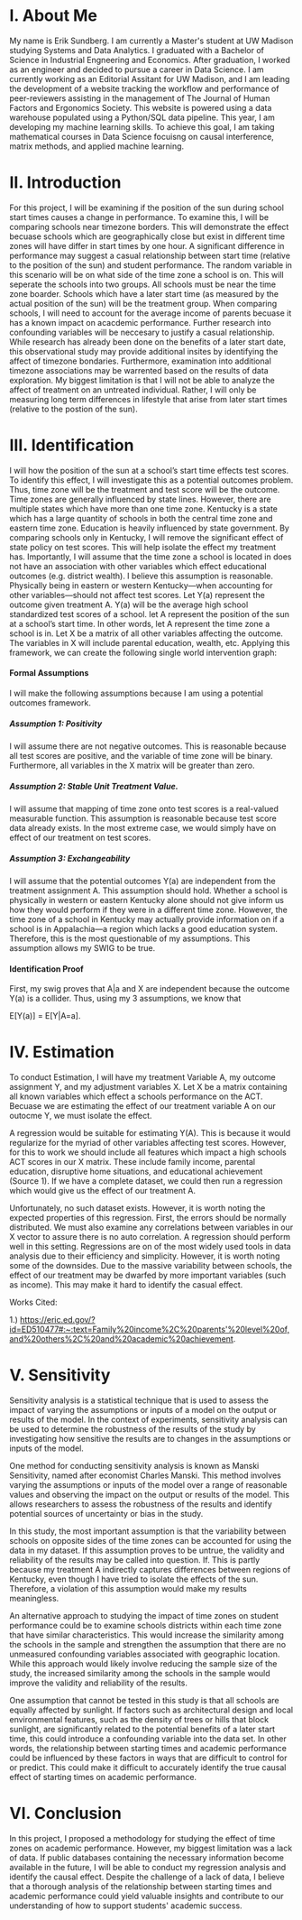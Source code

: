 # I. About Me

My name is Erik Sundberg. I am currently a Master's student at UW Madison studying Systems and Data Analytics. I graduated with a Bachelor of Science in Industrial Engneering and Economics. After graduation, I worked as an engineer and decided to pursue a career in Data Science.
I am currently working as an Editorial Assitant for UW Madison, and I am leading the development of a website tracking the workflow and performance of peer-reviewers assisting in the management of The Journal of Human Factors and Ergonomics Society. This website is powered using a data warehouse populated using a Python/SQL data pipeline.
This year, I am developing my machine learning skills. To achieve this goal, I am taking mathematical courses in Data Science focuisng on causal interference, matrix methods, and applied machine learning.



# II. Introduction

For this project, I will be examining if the position of the sun during school start times causes a change in performance. To examine this, I will be comparing schools near timezone borders. This will demonstrate the effect becuase schools which are geographically close but exist in different time zones will have differ in start times by one hour. A significant difference in performance may suggest a casual relationship between start time (relative to the position of the sun) and student performance.
The random variable in this scenario will be on what side of the time zone a school is on. This will seperate the schools into two groups. All schools must be near the time zone boarder. Schools which have a later start time (as measured by the actual position of the sun) will be the treatment group. When comparing schools, I will need to account for the average income of parents becuase it has a known impact on acacdemic performance. Further research into confounding variables will be neccesary to justify a casual relationship.
While research has already been done on the benefits of a later start date, this observational study may provide additional insites by identifying the affect of timezone bondaries. Furthermore, examination into additional timezone associations may be warrented based on the results of data exploration. My biggest limitation is that I will not be able to analyze the affect of treatment on an untreated individual. Rather, I will only be measuring long term differences in lifestyle that arise from later start times (relative to the postion of the sun).



# III. Identification

I will how the position of the sun at a school’s start time effects test scores. To identify this effect, I will investigate this as a potential outcomes problem. Thus, time zone will be the treatment and test score will be the outcome. 
Time zones are generally influenced by state lines. However, there are multiple states which have more than one time zone. Kentucky is a state which has a large quantity of schools in both the central time zone and eastern time zone. Education is heavily influenced by state government. By comparing schools only in Kentucky, I will remove the significant effect of state policy on test scores. This will help isolate the effect my treatment has.
Importantly, I will assume that the time zone a school is located in does not have an association with other variables which effect educational outcomes (e.g. district wealth). I believe this assumption is reasonable. Physically being in eastern or western Kentucky—when accounting for other variables—should not affect test scores. 
Let Y(a) represent the outcome given treatment A. Y(a) will be the average high school standardized test scores of a school. let A represent the position of the sun at a school’s start time. In other words, let A represent the time zone a school is in. Let X be a matrix of all other variables affecting the outcome. The variables in X will include parental education, wealth, etc. 
Applying this framework, we can create the following single world intervention graph:

 
  
#### Formal Assumptions
I will make the following assumptions because I am using a potential outcomes framework. 

##### Assumption 1: Positivity 
I will assume there are not negative outcomes. This is reasonable because all test scores are positive, and the variable of time zone will be binary. Furthermore, all variables in the X matrix will be greater than zero. 

##### Assumption 2: Stable Unit Treatment Value.  
I will assume that mapping of time zone onto test scores is a real-valued measurable function. This assumption is reasonable because test score data already exists. In the most extreme case, we would simply have on effect of our treatment on test scores.


##### Assumption 3: Exchangeability
I will assume that the potential outcomes Y(a) are independent from the treatment assignment A. This assumption should hold. Whether a school is physically in western or eastern Kentucky alone should not give inform us how they would perform if they were in a different time zone. However, the time zone of a school in Kentucky may actually provide information on if a school is in Appalachia—a region which lacks a good education system. Therefore, this is the most questionable of my assumptions.  This assumption allows my SWIG to be true. 

#### Identification Proof
First, my swig proves that A|a and X are independent because the outcome Y(a) is a collider. Thus, using my 3 assumptions, we know that 

E[Y(a)] = E[Y|A=a]. 


# IV. Estimation

To conduct Estimation, I will have my treatment Variable A, my outcome assignment Y, and my adjustment variables X. Let X be a matrix containing all known variables which effect a schools performance on the ACT. Becuase we are estimating the effect of our treatment variable A on our outocme Y, we must isolate the effect. 

A regression would be suitable for estimating Y(A). This is because it would regularize for the myriad of other variables affecting test scores. However, for this to work we should include all features which impact a high schools ACT scores in our X matrix. These include family income, parental education, disruptive home situations, and educational achievement (Source 1). If we have a complete dataset, we could then run a regression which would give us the effect of our treatment A. 

Unfortunately, no such dataset exists. However, it is worth noting the expected properties of this regression. First, the errors should be normally distributed. We must also examine any correlations between variables in our X vector to assure there is no auto correlation. A regression should perform well in this setting. Regressions are on of the most widely used tools in data analysis due to their efficiency and simplicity. However, it is worth noting some of the downsides. Due to the massive variability between schools, the effect of our treatment may be dwarfed by more important variables (such as income). This may make it hard to identify the casual effect. 


Works Cited:

1.) https://eric.ed.gov/?id=ED510477#:~:text=Family%20income%2C%20parents'%20level%20of,and%20others%2C%20and%20academic%20achievement.

# V. Sensitivity

Sensitivity analysis is a statistical technique that is used to assess the impact of varying the assumptions or inputs of a model on the output or results of the model. In the context of experiments, sensitivity analysis can be used to determine the robustness of the results of the study by investigating how sensitive the results are to changes in the assumptions or inputs of the model.

One method for conducting sensitivity analysis is known as Manski Sensitivity, named after economist Charles Manski. This method involves varying the assumptions or inputs of the model over a range of reasonable values and observing the impact on the output or results of the model. This allows researchers to assess the robustness of the results and identify potential sources of uncertainty or bias in the study.
	
In this study, the most important assumption is that the variability between schools on opposite sides of the time zones can be accounted for using the data in my dataset. If this assumption proves to be untrue, the validity and reliability of the results may be called into question. If. This is partly because my treatment A indirectly captures differences between regions of Kentucky, even though I have tried to isolate the effects of the sun. Therefore, a violation of this assumption would make my results meaningless. 

An alternative approach to studying the impact of time zones on student performance could be to examine schools districts within each time zone that have similar characteristics. This would increase the similarity among the schools in the sample and strengthen the assumption that there are no unmeasured confounding variables associated with geographic location. While this approach would likely involve reducing the sample size of the study, the increased similarity among the schools in the sample would improve the validity and reliability of the results. 

One assumption that cannot be tested in this study is that all schools are equally affected by sunlight. If factors such as architectural design and local environmental features, such as the density of trees or hills that block sunlight, are significantly related to the potential benefits of a later start time, this could introduce a confounding variable into the data set. In other words, the relationship between starting times and academic performance could be influenced by these factors in ways that are difficult to control for or predict. This could make it difficult to accurately identify the true causal effect of starting times on academic performance.

# VI. Conclusion

In this project, I proposed a methodology for studying the effect of time zones on academic performance. However, my biggest limitation was a lack of data. If public databases containing the necessary information become available in the future, I will be able to conduct my regression analysis and identify the causal effect. Despite the challenge of a lack of data, I believe that a thorough analysis of the relationship between starting times and academic performance could yield valuable insights and contribute to our understanding of how to support students' academic success.

